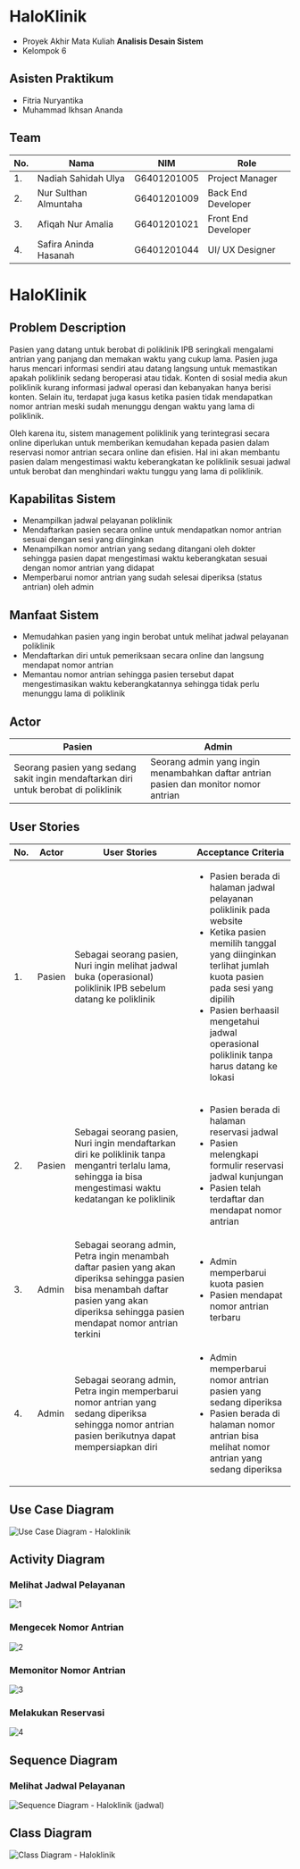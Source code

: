 # HaloKlinik

- Proyek Akhir Mata Kuliah **Analisis Desain Sistem**
- Kelompok 6

## Asisten Praktikum
- Fitria Nuryantika
- Muhammad Ikhsan Ananda

## Team
<table>
  <thead>
      <th>No.</th>
      <th>Nama</th>
      <th>NIM</th>
      <th>Role</th>
  </thead>
  
  <tbody>
    <tr>
      <td>1.</td>
      <td>Nadiah Sahidah Ulya</td>
      <td>G6401201005</td>
      <td>Project Manager</td>
     </tr> 
    <tr>
      <td>2.</td>
      <td>Nur Sulthan Almuntaha</td>
      <td>G6401201009</td>
      <td>Back End Developer</td>
    </tr> 
    <tr>
      <td>3.</td>
      <td>Afiqah Nur Amalia</td>
      <td>G6401201021</td>
      <td>Front End Developer</td>
    </tr>
    <tr>
      <td>4.</td>
      <td>Safira Aninda Hasanah</td>
      <td>G6401201044</td>
      <td>UI/ UX Designer</td>
    </tr>
    </tbody>
</table> 

# HaloKlinik

## Problem Description

Pasien yang datang untuk berobat di poliklinik IPB seringkali mengalami antrian yang panjang dan memakan waktu yang cukup lama. Pasien juga harus mencari informasi sendiri atau datang langsung untuk memastikan apakah poliklinik sedang beroperasi atau tidak. Konten di sosial media akun poliklinik kurang informasi jadwal operasi dan kebanyakan hanya berisi konten. Selain itu, terdapat juga kasus ketika pasien tidak mendapatkan nomor antrian meski sudah menunggu dengan waktu yang lama di poliklinik. 

Oleh karena itu, sistem management poliklinik yang terintegrasi secara online diperlukan untuk memberikan kemudahan kepada pasien dalam reservasi nomor antrian secara online dan efisien. Hal ini akan membantu pasien dalam mengestimasi waktu keberangkatan ke poliklinik sesuai jadwal untuk berobat dan menghindari waktu tunggu yang lama di poliklinik.

## Kapabilitas Sistem

- Menampilkan jadwal pelayanan poliklinik
- Mendaftarkan pasien secara online untuk mendapatkan nomor antrian sesuai dengan sesi yang diinginkan
- Menampilkan nomor antrian yang sedang ditangani oleh dokter sehingga pasien dapat mengestimasi waktu keberangkatan sesuai dengan nomor antrian yang didapat
- Memperbarui nomor antrian yang sudah selesai diperiksa (status antrian) oleh admin

## Manfaat Sistem

- Memudahkan pasien yang ingin berobat untuk melihat jadwal pelayanan poliklinik
- Mendaftarkan diri untuk pemeriksaan secara online dan langsung mendapat nomor antrian
- Memantau nomor antrian sehingga pasien tersebut dapat mengestimasikan waktu keberangkatannya sehingga tidak perlu menunggu lama di poliklinik

## Actor
<table>
  <thead>
    <tr>
      <th>Pasien</th>
      <th>Admin</th>
    </tr>
  </thead>
  <tbody>
    <tr>
      <td>Seorang pasien yang sedang sakit ingin mendaftarkan diri untuk berobat di poliklinik</td>
      <td>Seorang admin yang ingin menambahkan daftar antrian pasien dan monitor nomor antrian</td>
     </tr>   
    </tbody>
</table> 

## User Stories
<table>
  <thead>
      <th>No.</th>
      <th>Actor</th>
      <th>User Stories</th>
      <th>Acceptance Criteria</th>
  </thead>
   <tbody>
    <tr>
      <td>1.</td>
      <td>Pasien</td>
      <td>Sebagai seorang pasien, Nuri ingin melihat jadwal buka (operasional) poliklinik IPB sebelum datang ke poliklinik</td>
      <td> <ul> <li> Pasien berada di halaman jadwal pelayanan poliklinik pada website </li>
                <li> Ketika pasien memilih tanggal yang diinginkan terlihat jumlah kuota pasien pada sesi yang dipilih </li>
                <li> Pasien berhaasil mengetahui jadwal operasional poliklinik tanpa harus datang ke lokasi </li>
           </ul>
      </td>
     </tr>
      <tr>
      <td>2.</td>
      <td>Pasien</td>
      <td>Sebagai seorang pasien, Nuri ingin mendaftarkan diri ke poliklinik tanpa mengantri terlalu lama, sehingga ia bisa mengestimasi waktu kedatangan ke poliklinik </td>
        <td> <ul> <li> Pasien berada di halaman reservasi jadwal </li>
                  <li> Pasien melengkapi formulir reservasi jadwal kunjungan </li>
                  <li> Pasien telah terdaftar dan mendapat nomor antrian </li>
             </ul>
      </td>
     </tr>
     <tr>
      <td>3.</td>
      <td>Admin</td>
      <td>Sebagai seorang admin, Petra ingin menambah daftar pasien yang akan diperiksa sehingga pasien bisa menambah daftar pasien yang akan diperiksa sehingga pasien mendapat nomor antrian terkini </td>
        <td> <ul> <li> Admin memperbarui kuota pasien </li>
                  <li> Pasien mendapat nomor antrian terbaru </li>
             </ul>
      </td>
     </tr>
     <tr>
      <td>4.</td>
      <td>Admin</td>
      <td>Sebagai seorang admin, Petra ingin memperbarui nomor antrian yang sedang diperiksa sehingga nomor antrian pasien berikutnya dapat mempersiapkan diri </td>
        <td> <ul> <li> Admin memperbarui nomor antrian pasien yang sedang diperiksa </li>
                  <li> Pasien berada di halaman nomor antrian bisa melihat nomor antrian yang sedang diperiksa </li>      
             </ul>
      </td>
     </tr>
   </tbody>
</table>

## Use Case Diagram
![Use Case Diagram - Haloklinik](https://github.com/noerthn1/ADS-KEL-5/blob/main/system%20analyst/Use%20Case%20-%20Haloklinik.png)

## Activity Diagram
### Melihat Jadwal Pelayanan
![1](https://github.com/noerthn1/ADS-KEL-5/blob/f39b95e211f69cc661ee3b9b4c444b2e9a507fe4/system%20analyst/1.png)

### Mengecek Nomor Antrian
![2](https://github.com/noerthn1/ADS-KEL-5/blob/f39b95e211f69cc661ee3b9b4c444b2e9a507fe4/system%20analyst/2.png)

### Memonitor Nomor Antrian
![3](https://github.com/noerthn1/ADS-KEL-5/blob/f39b95e211f69cc661ee3b9b4c444b2e9a507fe4/system%20analyst/3.png)

### Melakukan Reservasi
![4](https://github.com/noerthn1/ADS-KEL-5/blob/f39b95e211f69cc661ee3b9b4c444b2e9a507fe4/system%20analyst/4.png)

## Sequence Diagram
### Melihat Jadwal Pelayanan
![Sequence Diagram - Haloklinik (jadwal)](https://github.com/noerthn1/ADS-KEL-5/blob/main/system%20analyst/Sequence%20Diagram%20-%20Haloklinik%20(jadwal).png)

## Class Diagram
![Class Diagram - Haloklinik](https://github.com/noerthn1/ADS-KEL-5/blob/main/system%20analyst/Class%20Diagram%20-%20Haloklinik.jpg)



